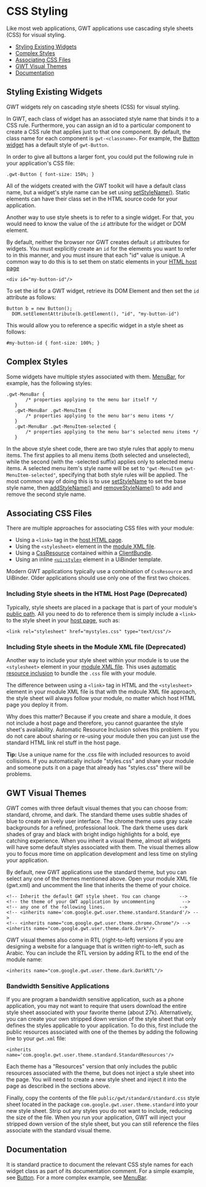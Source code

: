 # CSS Styling

Like most web applications, GWT applications use cascading style sheets (CSS) for visual styling.

*   [Styling Existing Widgets](#widgets)
*   [Complex Styles](#complex)
*   [Associating CSS Files](#cssfiles)
*   [GWT Visual Themes](#themes)
*   [Documentation](#documentation)

## Styling Existing Widgets<a id="widgets"></a>

GWT widgets rely on cascading style sheets (CSS) for visual styling.

In GWT, each class of widget has an associated style name that binds it to a CSS rule. Furthermore, you can assign an id to a particular component to create a CSS rule that
applies just to that one component. By default, the class name for each component is `gwt-<classname>`. For example, the [Button widget](/javadoc/latest/com/google/gwt/user/client/ui/Button.html) has a default style of
`gwt-Button`.

In order to give all buttons a larger font, you could put the following rule in your application's CSS file:

```
.gwt-Button { font-size: 150%; }
```

All of the widgets created with the GWT toolkit will have a default class name, but a widget's style name can be set using [setStyleName()](/javadoc/latest/com/google/gwt/user/client/ui/UIObject.html#setStyleName-java.lang.String-).
Static elements can have their class set in the HTML source code for your application.

Another way to use style sheets is to refer to a single widget. For that, you would need to know the value of the `id` attribute for the widget or DOM element.

By default, neither the browser nor GWT creates default `id` attributes for widgets. You must explicitly create an `id` for the elements you want to refer to in
this manner, and you must insure that each "id" value is unique. A common way to do this is to set them on static elements in your [HTML host page](DevGuideOrganizingProjects.html#DevGuideHostPage)

```
<div id="my-button-id"/>
```

To set the id for a GWT widget, retrieve its DOM Element and then set the `id` attribute as follows:

```
Button b = new Button();
  DOM.setElementAttribute(b.getElement(), "id", "my-button-id")
```

This would allow you to reference a specific widget in a style sheet as follows:

```
#my-button-id { font-size: 100%; }
```

## Complex Styles<a id="complex"></a>

Some widgets have multiple styles associated with them. [MenuBar](/javadoc/latest/com/google/gwt/user/client/ui/MenuBar.html), for example, has the following styles:

```
.gwt-MenuBar { 
       /* properties applying to the menu bar itself */ 
   }
   .gwt-MenuBar .gwt-MenuItem { 
       /* properties applying to the menu bar's menu items */ 
   }
   .gwt-MenuBar .gwt-MenuItem-selected { 
       /* properties applying to the menu bar's selected menu items */
   }
```

In the above style sheet code, there are two style rules that apply to menu items. The first applies to all menu items (both selected and unselected), while the second (with
the -selected suffix) applies only to selected menu items. A selected menu item's style name will be set to `"gwt-MenuItem gwt-MenuItem-selected"`, specifying that both
style rules will be applied. The most common way of doing this is to use [setStyleName](/javadoc/latest/com/google/gwt/user/client/ui/UIObject.html#setStyleName-java.lang.String-) to set
the base style name, then [addStyleName()](/javadoc/latest/com/google/gwt/user/client/ui/UIObject.html#addStyleName-java.lang.String-) and [removeStyleName()](/javadoc/latest/com/google/gwt/user/client/ui/UIObject.html#removeStyleName-java.lang.String-)
to add and remove the second style name.

## Associating CSS Files<a id="cssfiles"></a>

There are multiple approaches for associating CSS files with your module:

*   Using a `<link>` tag in the [host HTML page](DevGuideOrganizingProjects.html#DevGuideHostPage).
*   Using the `<stylesheet>` element in the [module XML file](DevGuideOrganizingProjects.html#DevGuideModuleXml).
*   Using a [CssResource](DevGuideClientBundle.html#CssResource) contained within a [ClientBundle](DevGuideClientBundle.html).
*   Using an inline [`<ui:style>`](DevGuideUiBinder.html#Hello_Stylish_World) element in a
UiBinder template.

Modern GWT applications typically use a combination of `CssResource` and UiBinder. Older applications should use only one of the first two choices.

### Including Style sheets in the HTML Host Page (Deprecated)

Typically, style sheets are placed in a package that is part of your module's [public path](DevGuideOrganizingProjects.html#DevGuideModules). All you need to do to reference
them is simply include a `<link>` to the style sheet in your [host page](DevGuideOrganizingProjects.html#DevGuideHostPage), such as:

```
<link rel="stylesheet" href="mystyles.css" type="text/css"/>
```

### Including Style sheets in the Module XML file (Deprecated)

Another way to include your style sheet within your module is to use the `<stylesheet>` element in your [module
XML file](DevGuideOrganizingProjects.html#DevGuideModuleXml). This uses [automatic resource inclusion](DevGuideOrganizingProjects.html#DevGuideAutomaticResourceInclusion) to bundle the `.css` file with your
module.

The difference between using a `<link>` tag in HTML and the `<stylesheet>` element in your module XML file is that with the mdoule XML file approach,
the style sheet will always follow your module, no matter which host HTML page you deploy it from.

Why does this matter? Because if you create and share a module, it does not include a host page and therefore, you cannot guarantee the style sheet's availability. Automatic
Resource Inclusion solves this problem. If you do not care about sharing or re-using your module then you can just use the standard HTML link rel stuff in the host page.

**Tip:** Use a unique name for the .css file with included resources to avoid collisions. If you automatically include "styles.css" and share your module and someone
puts it on a page that already has "styles.css" there will be problems.

## GWT Visual Themes<a id="themes"></a>

GWT comes with three default visual themes that you can choose from: standard, chrome, and dark. The standard theme uses subtle shades of blue to create an lively user
interface. The chrome theme uses gray scale backgrounds for a refined, professional look. The dark theme uses dark shades of gray and black with bright indigo highlights for a
bold, eye catching experience. When you inherit a visual theme, almost all widgets will have some default styles associated with them. The visual themes allow you to focus more
time on application development and less time on styling your application.

By default, new GWT applications use the standard theme, but you can select any one of the themes mentioned above. Open your module XML file (gwt.xml) and uncomment the line
that inherits the theme of your choice.

```
<!-- Inherit the default GWT style sheet. You can change       -->
<!-- the theme of your GWT application by uncommenting          -->
<!-- any one of the following lines.                           -->
<!-- <inherits name='com.google.gwt.user.theme.standard.Standard'/> -->
<!-- <inherits name="com.google.gwt.user.theme.chrome.Chrome"/> -->
<inherits name="com.google.gwt.user.theme.dark.Dark"/>
```

GWT visual themes also come in RTL (right-to-left) versions if you are designing a website for a language that is written right-to-left, such as Arabic. You can include the RTL
version by adding RTL to the end of the module name:

```
<inherits name="com.google.gwt.user.theme.dark.DarkRTL"/>
```

### Bandwidth Sensitive Applications

If you are program a bandwidth sensitive application, such as a phone application, you may not want to require that users download the entire style sheet associated with your
favorite theme (about 27k). Alternatively, you can create your own stripped down version of the style sheet that only defines the styles applicable to your application. To do
this, first include the public resources associated with one of the themes by adding the following line to your `gwt.xml` file:

```
<inherits name='com.google.gwt.user.theme.standard.StandardResources'/>
```

Each theme has a "Resources" version that only includes the public resources associated with the theme, but does not inject a style sheet into the page. You will need to create
a new style sheet and inject it into the page as described in the sections above.

Finally, copy the contents of the file `public/gwt/standard/standard.css` style sheet located in the package `com.google.gwt.user.theme.standard` into your new
style sheet. Strip out any styles you do not want to include, reducing the size of the file. When you run your application, GWT will inject your stripped down version of the style
sheet, but you can still reference the files associate with the standard visual theme.

## Documentation<a id="documentation"></a>

It is standard practice to document the relevant CSS style names for each widget class as part of its documentation comment. For a simple example, see [Button](/javadoc/latest/com/google/gwt/user/client/ui/Button.html). For a more complex example, see [MenuBar](/javadoc/latest/com/google/gwt/user/client/ui/MenuBar.html).
